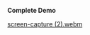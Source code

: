 **Complete Demo**

[screen-capture (2).webm](https://github.com/user-attachments/assets/8f8f7d38-2820-4fdb-8cec-0772fc14b2c6)

